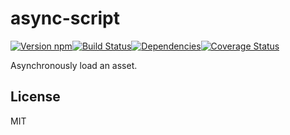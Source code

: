# async-script

[![Version npm][version]](http://browsenpm.org/package/async-script)[![Build Status][build]](https://travis-ci.org/bigpipe/async-script)[![Dependencies][david]](https://david-dm.org/bigpipe/async-script)[![Coverage Status][cover]](https://coveralls.io/r/bigpipe/async-script?branch=master)

[from]: https://img.shields.io/badge/from-bigpipe.io-9d8dff.svg?style=flat-square
[version]: http://img.shields.io/npm/v/async-script.svg?style=flat-square
[build]: http://img.shields.io/travis/bigpipe/async-script/master.svg?style=flat-square
[david]: https://img.shields.io/david/bigpipe/async-script.svg?style=flat-square
[cover]: http://img.shields.io/coveralls/bigpipe/async-script/master.svg?style=flat-square

Asynchronously load an asset.

## License

MIT
